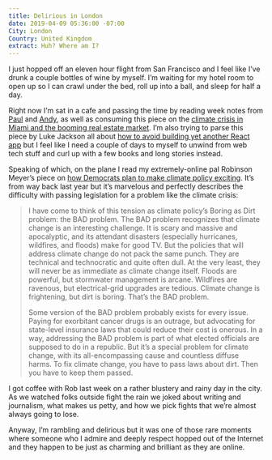 ```yaml
---
title: Delirious in London
date: 2019-04-09 05:36:00 -07:00
City: London
Country: United Kingdom
extract: Huh? Where am I?
---
```


I just hopped off an eleven hour flight from San Francisco and I feel like I’ve drunk a couple bottles of wine by myself. I’m waiting for my hotel room to open up so I can crawl under the bed, roll up into a ball, and sleep for half a day.

Right now I’m sat in a cafe and passing the time by reading week notes from [Paul](https://paulrobertlloyd.com/2019/04/weeknotes_13) and [Andy](https://andy-bell.design/wrote/week-notes-11/), as well as consuming this piece on the [climate crisis in Miami and the booming real estate market](https://popula.com/2019/04/02/heaven-or-high-water/). I’m also trying to parse this piece by Luke Jackson all about [how to avoid  building yet another React app](https://formidable.com/blog/2019/no-build-step/) but I feel like I need a couple of days to myself to unwind from web tech stuff and curl up with a few books and long stories instead. 

Speaking of which, on the plane I read my extremely-online pal Robinson Meyer’s piece on [how Democrats plan to make climate policy exciting](https://www.theatlantic.com/science/archive/2018/12/ocasio-cortez-green-new-deal-winning-climate-strategy/576514/). It’s from way back last year but it’s marvelous and perfectly describes the difficulty with passing legislation for a problem like the climate crisis:

> I have come to think of this tension as climate policy’s Boring as Dirt problem: the BAD problem. The BAD problem recognizes that climate change is an interesting challenge. It is scary and massive and apocalyptic, and its attendant disasters (especially hurricanes, wildfires, and floods) make for good TV. But the policies that will address climate change do not pack the same punch. They are technical and technocratic and quite often dull. At the very least, they will never be as immediate as climate change itself. Floods are powerful, but stormwater management is arcane. Wildfires are ravenous, but electrical-grid upgrades are tedious. Climate change is frightening, but dirt is boring. That’s the BAD problem.
> 
> Some version of the BAD problem probably exists for every issue. Paying for exorbitant cancer drugs is an outrage, but advocating for state-level insurance laws that could reduce their cost is onerous. In a way, addressing the BAD problem is part of what elected officials are supposed to do in a republic. But it’s a special problem for climate change, with its all-encompassing cause and countless diffuse harms. To fix climate change, you have to pass laws about dirt. Then you have to keep them passed.

I got coffee with Rob last week on a rather blustery and rainy day in the city. As we watched folks outside fight the rain we joked about writing and journalism, what makes us petty, and how we pick fights that we’re almost always going to lose. 

Anyway, I’m rambling and delirious but it was one of those rare moments where someone who I admire and deeply respect hopped out of the Internet and they happen to be just as charming and brilliant as they are online.